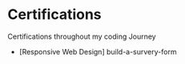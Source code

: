 # Certifications
Certifications throughout my coding Journey
- [Responsive Web Design] build-a-survery-form 
